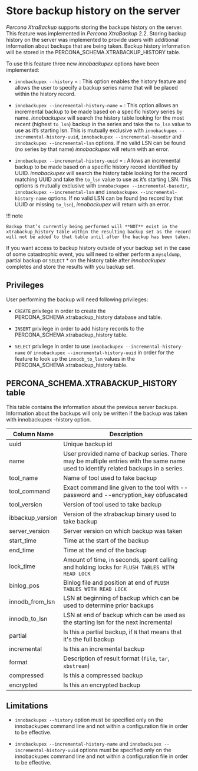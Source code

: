 # Store backup history on the server

*Percona XtraBackup* supports storing the backups history on the server. This feature was implemented in *Percona XtraBackup* 2.2. Storing backup history on the server was implemented to provide users with additional information about backups that are being taken. Backup history information will be stored in the PERCONA_SCHEMA.XTRABACKUP_HISTORY table.

To use this feature three new *innobackupex* options have been implemented:

* `innobackupex --history` =<name> : This option enables the history feature and allows the user to specify a backup series name that will be placed within the history record.

* `innobackupex --incremental-history-name` =<name> : This option allows an incremental backup to be made based on a specific history series by name. *innobackupex* will search the history table looking for the most recent (highest `to_lsn`) backup in the series and take the `to_lsn` value to use as it’s starting lsn. This is mutually exclusive with `innobackupex --incremental-history-uuid`, `innobackupex --incremental-basedir` and `innobackupex --incremental-lsn` options. If no valid LSN can be found (no series by that name) *innobackupex* will return with an error.

* `innobackupex --incremental-history-uuid` =<uuid> : Allows an incremental backup to be made based on a specific history record identified by UUID. *innobackupex* will search the history table looking for the record matching UUID and take the `to_lsn` value to use as it’s starting LSN. This options is mutually exclusive with `innobackupex --incremental-basedir`, `innobackupex --incremental-lsn` and `innobackupex --incremental-history-name` options. If no valid LSN can be found (no record by that UUID or missing `to_lsn`), *innobackupex* will return with an error.

!!! note

    Backup that’s currently being performed will **NOT** exist in the xtrabackup_history table within the resulting backup set as the record will not be added to that table until after the backup has been taken.

If you want access to backup history outside of your backup set in the case of some catastrophic event, you will need to either perform a `mysqldump`, partial backup or `SELECT` \* on the history table after *innobackupex* completes and store the results with you backup set.

## Privileges

User performing the backup will need following privileges:

* `CREATE` privilege in order to create the PERCONA_SCHEMA.xtrabackup_history database and table.

* `INSERT` privilege in order to add history records to the PERCONA_SCHEMA.xtrabackup_history table.

* `SELECT` privilege in order to use `innobackupex --incremental-history-name` or `innobackupex --incremental-history-uuid` in order for the feature to look up the `innodb_to_lsn` values in the PERCONA_SCHEMA.xtrabackup_history table.

## PERCONA_SCHEMA.XTRABACKUP_HISTORY table

This table contains the information about the previous server backups. Information about the backups will only be written if the backup was taken with innobackupex –history option.

| Column Name       | Description                                                                                                                         |
| ----------------- | ----------------------------------------------------------------------------------------------------------------------------------- |
| uuid              | Unique backup id                                                                                                                    |
| name              | User provided name of backup series. There may be multiple entries with the same name used to identify related backups in a series. |
| tool_name         | Name of tool used to take backup                                                                                                    |
| tool_command      | Exact command line given to the tool with --password and --encryption_key obfuscated                                                |
| tool_version      | Version of tool used to take backup                                                                                                 |
| ibbackup_version  | Version of the xtrabackup binary used to take backup                                                                                |
| server_version    | Server version on which backup was taken                                                                                            |
| start_time        | Time at the start of the backup                                                                                                     |
| end_time          | Time at the end of the backup                                                                                                       |
| lock_time         | Amount of time, in seconds, spent calling and holding locks for ``FLUSH TABLES WITH READ LOCK``                                     |
| binlog_pos        | Binlog file and position at end of ``FLUSH TABLES WITH READ LOCK``                                                                  |
| innodb_from_lsn   | LSN at beginning of backup which can be used to determine prior backups                                                             |
| innodb_to_lsn     | LSN at end of backup which can be used as the starting lsn for the next incremental                                                 |
| partial           | Is this a partial backup, if ``N`` that means that it's the full backup                                                             |
| incremental       | Is this an incremental backup                                                                                                       |
| format            | Description of result format (``file``, ``tar``, ``xbstream``)                                                                      |
| compressed        | Is this a compressed backup                                                                                                         |
| encrypted         | Is this an encrypted backup                                                                                                         |

## Limitations

* `innobackupex --history` option must be specified only on the innobackupex command line and not within a configuration file in order to be effective.

* `innobackupex --incremental-history-name` and `innobackupex --incremental-history-uuid` options must be specified only on the innobackupex command line and not within a configuration file in order to be effective.
